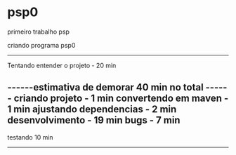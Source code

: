# psp0
primeiro trabalho psp


criando programa psp0


------
Tentando entender o projeto - 20 min

------estimativa de demorar 40 min no total ------
criando projeto - 1 min
convertendo em maven - 1 min
ajustando dependencias - 2 min
desenvolvimento - 19 min
bugs - 7 min
------
testando 10 min

------
